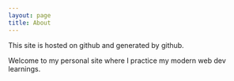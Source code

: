 ```yaml
---
layout: page
title: About
---
```


<p class="message">
  This site is hosted on github and generated by github.
</p>

Welcome to my personal site where I practice my modern web dev learnings.

